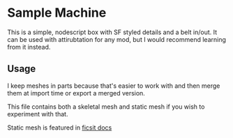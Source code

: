 # Sample Machine
This is a simple, nodescript box with SF styled details and a belt in/out. It can be used with attirubtation for any mod, but I would recommend learning from it instead.

## Usage
I keep meshes in parts because that's easier to work with and then merge them at import time or export a merged version.

This file contains both a skeletal mesh and static mesh if you wish to experiment with that.

Static mesh is featured in [ficsit docs](https://docs.ficsit.app/satisfactory-modding/latest/Development/BeginnersGuide/SimpleMod/machines/SimpleMachine.html)
